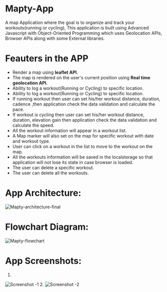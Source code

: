 # Mapty-App
A map Application where the goal is to organize and track your workouts(running or cycling), This application is built using Advanced Javascript with Object-Oriented Programming which uses Geolocation APIs, Browser APIs along with some External libraries.

# Feauters in the APP
- Render a map using **leaflet API**.
- The map is rendered on the user's current position using **Real time geolocation API**.
- Ability to log a workout(Running or Cycling) to specific location.
- Ability to log a workout(Running or Cycling) to specific location.
- If running workout then user can set his/her workout distance, duration, cadence ,then application check the data validation and calculate the pace.
- If workout is cycling then user can set his/her workout distance, duration, elevation gain then application check the data validation and calculate the speed.
- All the workout information will appear in a workout list.
- A Map marker will also set on the map for specific workout with date and workout type.
- User can click on a workout in the list to move to the workout on the map.
- All the workouts information will be saved in the localstorage so that application will not lose its state in case browser is loaded. 
- The user can delete a specific workout.
- The user can delete all the workouts.

# App Architecture:
![Mapty-architecture-final](https://user-images.githubusercontent.com/77184432/176511402-d259e32f-c85b-410d-bd74-52c53c56d45a.png)

# Flowchart Diagram:
![Mapty-flowchart](https://user-images.githubusercontent.com/77184432/176511759-52c526f3-3c4d-4ed8-9ab9-eb164bf5c0b8.png)

# App Screenshots:
1. 
![Screenshot -1](https://user-images.githubusercontent.com/77184432/176511938-9483b927-ae3f-46fd-86c1-b98e37445ec8.png)
2. 
![Screenshot -2](https://user-images.githubusercontent.com/77184432/176512118-3458932d-cd60-4daa-aae9-cba7e69a24e9.png)

